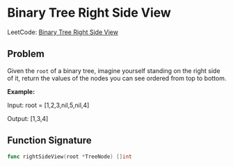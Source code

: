 # Binary Tree Right Side View

LeetCode: [Binary Tree Right Side View](https://leetcode.com/problems/binary-tree-right-side-view/)

## Problem
Given the `root` of a binary tree, imagine yourself standing on the right side of it, return the values of the nodes you can see ordered from top to bottom.

**Example:**

Input: root = [1,2,3,nil,5,nil,4]

Output: [1,3,4]

## Function Signature
```go
func rightSideView(root *TreeNode) []int
```
